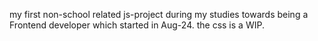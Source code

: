my first non-school related js-project during my studies towards being a Frontend developer which started in Aug-24. the css is a WIP.
